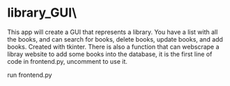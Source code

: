 # library_GUI\
This app will create a GUI that represents a library. You have a list with all the books, and can search for books, delete books, update books, and add books. 
Created with tkinter. 
There is also a function that can webscrape a libray website to add some books into the database, it is the first line of code in frontend.py, uncomment to use it.

run frontend.py
